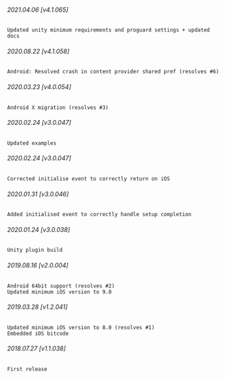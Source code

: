 

###### 2021.04.06 [v4.1.065]

```
Updated unity minimum requirements and proguard settings + updated docs
```


###### 2020.08.22 [v4.1.058]

```
Android: Resolved crash in content provider shared pref (resolves #6)
```


###### 2020.03.23 [v4.0.054]

```
Android X migration (resolves #3)
```


###### 2020.02.24 [v3.0.047]

```
Updated examples
```


###### 2020.02.24 [v3.0.047]

```
Corrected initialise event to correctly return on iOS
```


###### 2020.01.31 [v3.0.046]

```
Added initialised event to correctly handle setup completion
```


###### 2020.01.24 [v3.0.038]

```
Unity plugin build
```


###### 2019.08.16 [v2.0.004]

```
Android 64bit support (resolves #2)
Updated minimum iOS version to 9.0 
```


###### 2019.03.28 [v1.2.041]

```
Updated minimum iOS version to 8.0 (resolves #1)
Embedded iOS bitcode
```


###### 2018.07.27 [v1.1.038]

```
First release
```
